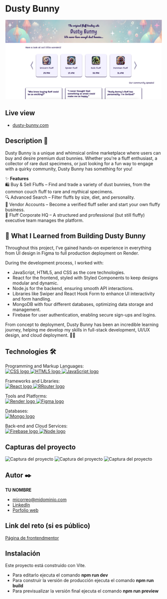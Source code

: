 # Dusty Bunny

<p>
    <img src="https://raw.githubusercontent.com/FernandoTejedorL/dusty-bunny/refs/heads/main/client/design/home.jpg" alt="home">
</p>

## Live view

<ul>
    <li>
        <a target="_blank" href="https://dusty-bunny.onrender.com">dusty-bunny.com</a>
    </li>
</ul>

## Description 📑

Dusty Bunny is a unique and whimsical online marketplace where users can buy and desire premium dust bunnies. Whether you're a fluff enthusiast, a collector of rare dust specimens, or just looking for a fun way to engage with a quirky community, Dusty Bunny has something for you!

✨ <b>Features</b>
</br>
🛍 Buy & Sell Fluffs – Find and trade a variety of dust bunnies, from the common couch fluff to rare and mythical specimens.
</br>
🔍 Advanced Search – Filter fluffs by size, diet, and personality.
</br>
🏪 Vendor Accounts – Become a verified fluff seller and start your own fluffy business.
</br>
🏢 Fluff Corporate HQ – A structured and professional (but still fluffy) executive team manages the platform.

## 🚀 What I Learned from Building Dusty Bunny

Throughout this project, I’ve gained hands-on experience in everything from UI design in Figma to full production deployment on Render.

During the development process, I worked with:

<ul>
    <li>
        JavaScript, HTML5, and CSS as the core technologies.
    </li>
    <li>
        React for the frontend, styled with Styled Components to keep designs modular and dynamic.
    </li>
    <li>
        Node.js for the backend, ensuring smooth API interactions.
    </li>
    <li>
        Libraries like Swiper and React Hook Form to enhance UI interactivity and form handling.     
    </li>
    <li>
        MongoDB with four different databases, optimizing data storage and management.
    </li>
    <li>
        Firebase for user authentication, enabling secure sign-ups and logins.
    </li>
</ul>

From concept to deployment, Dusty Bunny has been an incredible learning journey, helping me develop my skills in full-stack development, UI/UX design, and cloud deployment. 🚀✨

## Technologies 🛠

<!-- Iconos sacados de: https://github.com/alexandresanlim/Badges4-README.md-Profile?tab=readme-ov-file#-languages- -->

<p>
    <span>Programming and Markup Languages:</span></br>
    <a href="https://es.wikipedia.org/wiki/CSS">
        <img src="https://img.shields.io/badge/CSS3-1572B6?style=for-the-badge&logo=css3&logoColor=white" alt="CSS logo">
    </a>
    <a href="https://es.wikipedia.org/wiki/HTML5">
        <img src="https://img.shields.io/badge/HTML5-E34F26?style=for-the-badge&logo=html5&logoColor=white" alt="HTML5 logo">
    </a>
    <a href="https://es.wikipedia.org/wiki/JavaScript">
        <img src="https://img.shields.io/badge/JavaScript-323330?style=for-the-badge&logo=javascript&logoColor=F7DF1E" alt="JavaScript logo">
    </a>    
</p>
<p>
    <span>Frameworks and Libraries:</span></br>
    <a href="https://es.wikipedia.org/wiki/React">
        <img src="https://img.shields.io/badge/React-20232A?style=for-the-badge&logo=react&logoColor=61DAFB" alt="React logo">
    </a>
    <a href="https://reactrouter.com/">
        <img src="https://img.shields.io/badge/React_Router-CA4245?style=for-the-badge&logo=react-router&logoColor=white" alt="RRouter logo">
    </a>
</p>
<p>
    <span>Tools and Platforms:</span></br>
    <a href="https://https://render.com/">
        <img src="https://img.shields.io/badge/Render-46E3B7?style=for-the-badge&logo=render&logoColor=white" alt="Render logo">
    </a>
    <a href="https://figma.com">
        <img src="https://img.shields.io/badge/Figma-F24E1E?style=for-the-badge&logo=figma&logoColor=white" alt="Figma logo">
    </a>
</p>
<p>
    <span>Databases:</span></br>
    <a href="https://https://www.mongodb.com/">
        <img src="https://img.shields.io/badge/MongoDB-4EA94B?style=for-the-badge&logo=mongodb&logoColor=white" alt="Mongo logo">
    </a>
</p>
<p>
    <span>Back-end and Cloud Services:</span></br>
    <a href="https://firebase.google.com/">
        <img src="https://img.shields.io/badge/firebase-ffca28?style=for-the-badge&logo=firebase&logoColor=black" alt="Firebase logo">
    </a>
    <a href="https://nodejs.org/">
        <img src="https://img.shields.io/badge/Node%20js-339933?style=for-the-badge&logo=nodedotjs&logoColor=white" alt="Node logo">
    </a>
</p>

## Capturas del proyecto

<p>
   <img src="" alt="Captura del proyecto">
   <img src="" alt="Captura del proyecto">
   <img src="" alt="Captura del proyecto">
</p>

## Autor ✒️

**TU NOMBRE**

<ul>
    <li>
        <a href="micorreo@midominio.com">micorreo@midominio.com</a>
    </li>
    <li>
        <a href="https://www.linkedin.com/in/tu-url-de-linkedin/">LinkedIn</a>
    </li>
    <li>
        <a href="https://tu-dominio.com/">Porfolio web</a>
    </li>
</ul>

## Link del reto (si es público)

<a href="">Página de frontendmentor</a>

## Instalación

Este proyecto está construido con Vite.

- Para editarlo ejecuta el comando <b>npm run dev</b>
- Para construir la versión de producción ejecuta el comando <b>npm run build</b>
- Para previsualizar la versión final ejecuta el comando <b>npm run preview</b>
